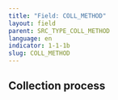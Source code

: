 ```yaml
---
title: "Field: COLL_METHOD"
layout: field
parent: SRC_TYPE_COLL_METHOD
language: en
indicator: 1-1-1b
slug: COLL_METHOD
---
```

## Collection process